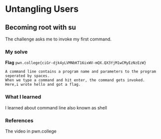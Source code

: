 # Untangling Users
## Becoming root with su
The challenge asks me to invoke my first command.
### My solve
**Flag** `pwn.college{ciGr-djk4yLVMNbKT16ixWV-mQX.QX3YjM1wCMyEzNzEzW}`
```
A command line contains a program name and parameters to the program seperated by spaces.
When we type a command and hit enter, the command gets invoked.
Here,i wrote hello and got a flag.
```
### What I learned
I learned about command line also known as shell
### References
The video in pwn.college
